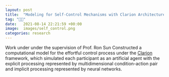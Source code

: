 ```yaml
---
layout: post
title:  "Modeling for Self-Control Mechanisms with Clarion Architecture"
tag: "🤖🧠"
date:   2021-08-14 22:21:59 +00:00
image:  images/self_control.png
categories: research
---
```

Work under under the supervision of Prof. Ron Sun
Constructed a computational model for the effortful control process under the <a href="https://sites.google.com/site/drronsun/clarion/clarion-project"> Clarion </a> framework, which
simulated each participant as an artificial agent with the explicit processing represented by multidimensional
condition-action pair and implicit processing represented by neural networks.

